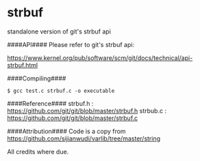 strbuf
======

standalone version of git's strbuf api

####API####
Please refer to git's strbuf api:

https://www.kernel.org/pub/software/scm/git/docs/technical/api-strbuf.html

####Compiling####
```
$ gcc test.c strbuf.c -o executable
```

####Reference####
strbuf.h : https://github.com/git/git/blob/master/strbuf.h
strbub.c : https://github.com/git/git/blob/master/strbuf.c

####Attribution####
Code is a copy from https://github.com/sijianwudi/varlib/tree/master/string

All credits where due.
